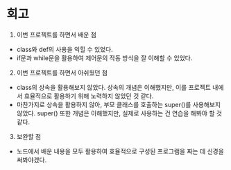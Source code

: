 # 회고


1) 이번 프로젝트를 하면서 배운 점
  - class와 def의 사용을 익힐 수 있었다.
  - if문과 while문을 활용하여 제어문의 작동 방식을 잘 이해할 수 있었다.

2) 이번 프로젝트를 하면서 아쉬웠던 점
  - class의 상속을 활용해보지 않았다. 상속의 개념은 이해했지만, 이를 프로젝트 내에서 효율적으로 활용하기 위해 노력하지 않았던 것 같다.
  - 마찬가지로 상속을 활용하지 않아, 부모 클래스를 호출하는 super()를 사용해보지 않았다. super() 또한 개념은 이해했지만, 실제로 사용하는 건 연습을 해봐야 할 것 같다.

3) 보완할 점
  - 노드에서 배운 내용을 모두 활용하여 효율적으로 구성된 프로그램을 짜는 데 신경을 써봐야겠다.
